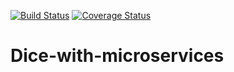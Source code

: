 [![Build Status](https://travis-ci.org/laurab1/Dice-with-microservices.svg?branch=master&service=github)](https://travis-ci.org/laurab1/Dice-with-microservices) [![Coverage Status](https://coveralls.io/repos/github/laurab1/Dice-with-microservices/badge.svg?branch=master&nocache=1)](https://coveralls.io/github/laurab1/Dice-with-microservices?branch=master)

# Dice-with-microservices
